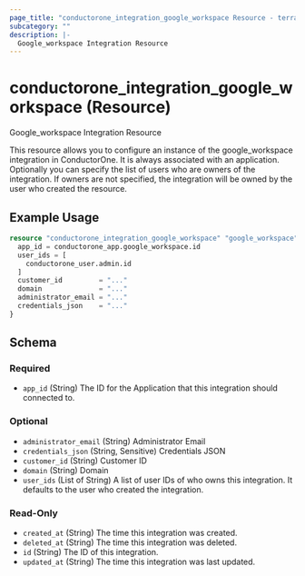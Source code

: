 ```yaml
---
page_title: "conductorone_integration_google_workspace Resource - terraform-provider-conductorone"
subcategory: ""
description: |-
  Google_workspace Integration Resource
---
```


# conductorone_integration_google_workspace (Resource)

Google_workspace Integration Resource

This resource allows you to configure an instance of the google_workspace integration in ConductorOne.
It is always associated with an application. Optionally you can specify the list of users who are owners of the integration.
If owners are not specified, the integration will be owned by the user who created the resource.

## Example Usage

```terraform
resource "conductorone_integration_google_workspace" "google_workspace" {
  app_id = conductorone_app.google_workspace.id
  user_ids = [
    conductorone_user.admin.id
  ]
  customer_id         = "..."
  domain              = "..."
  administrator_email = "..."
  credentials_json    = "..."
}
```

<!-- schema generated by tfplugindocs -->
## Schema

### Required

- `app_id` (String) The ID for the Application that this integration should connected to.

### Optional

- `administrator_email` (String) Administrator Email
- `credentials_json` (String, Sensitive) Credentials JSON
- `customer_id` (String) Customer ID
- `domain` (String) Domain
- `user_ids` (List of String) A list of user IDs of who owns this integration. It defaults to the user who created the integration.

### Read-Only

- `created_at` (String) The time this integration was created.
- `deleted_at` (String) The time this integration was deleted.
- `id` (String) The ID of this integration.
- `updated_at` (String) The time this integration was last updated.
